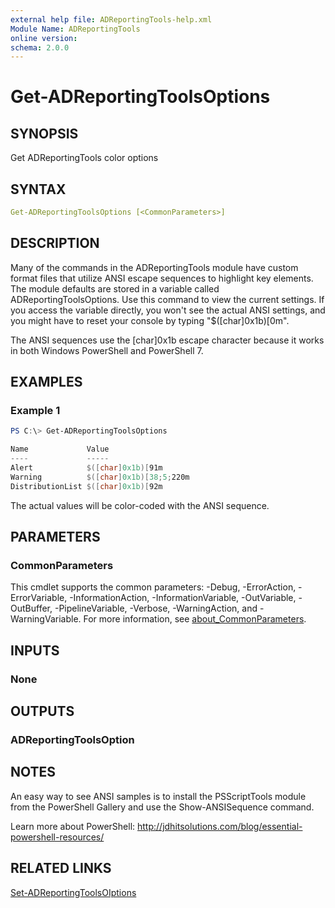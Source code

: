 ```yaml
---
external help file: ADReportingTools-help.xml
Module Name: ADReportingTools
online version:
schema: 2.0.0
---
```


# Get-ADReportingToolsOptions

## SYNOPSIS

Get ADReportingTools color options

## SYNTAX

```yaml
Get-ADReportingToolsOptions [<CommonParameters>]
```

## DESCRIPTION

Many of the commands in the ADReportingTools module have custom format files that utilize ANSI escape sequences to highlight key elements. The module defaults are stored in a variable called ADReportingToolsOptions. Use this command to view the current settings. If you access the variable directly, you won't see the actual ANSI settings, and you might have to reset your console by typing "$([char]0x1b)[0m".

The ANSI sequences use the [char]0x1b escape character because it works in both Windows PowerShell and PowerShell 7.

## EXAMPLES

### Example 1

```powershell
PS C:\> Get-ADReportingToolsOptions

Name             Value
----             -----
Alert            $([char]0x1b)[91m
Warning          $([char]0x1b)[38;5;220m
DistributionList $([char]0x1b)[92m
```

The actual values will be color-coded with the ANSI sequence.

## PARAMETERS

### CommonParameters

This cmdlet supports the common parameters: -Debug, -ErrorAction, -ErrorVariable, -InformationAction, -InformationVariable, -OutVariable, -OutBuffer, -PipelineVariable, -Verbose, -WarningAction, and -WarningVariable. For more information, see [about_CommonParameters](http://go.microsoft.com/fwlink/?LinkID=113216).

## INPUTS

### None

## OUTPUTS

### ADReportingToolsOption

## NOTES

An easy way to see ANSI samples is to install the PSScriptTools module from the PowerShell Gallery and use the Show-ANSISequence command.

Learn more about PowerShell: http://jdhitsolutions.com/blog/essential-powershell-resources/

## RELATED LINKS

[Set-ADReportingToolsOIptions](Set-ADReportingToolsOptions.md)
